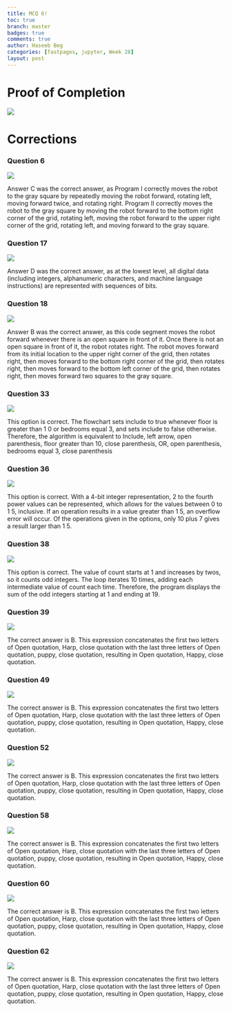 ```yaml
---
title: MCQ 6!
toc: true
branch: master
badges: true
comments: true
author: Haseeb Beg
categories: [fastpages, jupyter, Week 28] 
layout: post
---
```


# Proof of Completion

![]({{site.baseurl}}/images/poc.png)

# Corrections

### Question 6
![]({{site.baseurl}}/images/mcq6q6.png)

Answer C was the correct answer, as Program I correctly moves the robot to the gray square by repeatedly moving the robot forward, rotating left, moving forward twice, and rotating right. Program II correctly moves the robot to the gray square by moving the robot forward to the bottom right corner of the grid, rotating left, moving the robot forward to the upper right corner of the grid, rotating left, and moving forward to the gray square.

### Question 17
![]({{site.baseurl}}/images/mcq6q17.png)

Answer D was the correct answer, as at the lowest level, all digital data (including integers, alphanumeric characters, and machine language instructions) are represented with sequences of bits.

### Question 18
![]({{site.baseurl}}/images/mcq6q18.png)

Answer B was the correct answer, as this code segment moves the robot forward whenever there is an open square in front of it. Once there is not an open square in front of it, the robot rotates right. The robot moves forward from its initial location to the upper right corner of the grid, then rotates right, then moves forward to the bottom right corner of the grid, then rotates right, then moves forward to the bottom left corner of the grid, then rotates right, then moves forward two squares to the gray square.

### Question 33
![]({{site.baseurl}}/images/mcq6q33.png)

This option is correct. The flowchart sets include to true whenever floor is greater than 1 0 or bedrooms equal 3, and sets include to false otherwise. Therefore, the algorithm is equivalent to Include, left arrow, open parenthesis, floor greater than 10, close parenthesis, OR, open parenthesis, bedrooms equal 3, close parenthesis

### Question 36
![]({{site.baseurl}}/images/mcq6q36.png)

This option is correct. With a 4-bit integer representation, 2 to the fourth power values can be represented, which allows for the values between 0 to 1 5, inclusive. If an operation results in a value greater than 1 5, an overflow error will occur. Of the operations given in the options, only 10 plus 7 gives a result larger than 1 5.

### Question 38
![]({{site.baseurl}}/images/mcq6q38.png)

This option is correct. The value of count starts at 1 and increases by twos, so it counts odd integers. The loop iterates 10 times, adding each intermediate value of count each time. Therefore, the program displays the sum of the odd integers starting at 1 and ending at 19.

### Question 39
![]({{site.baseurl}}/images/mcq6q39.png)

The correct answer is B. This expression concatenates the first two letters of Open quotation, Harp, close quotation with the last three letters of Open quotation, puppy, close quotation, resulting in Open quotation, Happy, close quotation.


### Question 49
![]({{site.baseurl}}/images/mcq6q49.png)

The correct answer is B. This expression concatenates the first two letters of Open quotation, Harp, close quotation with the last three letters of Open quotation, puppy, close quotation, resulting in Open quotation, Happy, close quotation.


### Question 52
![]({{site.baseurl}}/images/mcq6q52.png)

The correct answer is B. This expression concatenates the first two letters of Open quotation, Harp, close quotation with the last three letters of Open quotation, puppy, close quotation, resulting in Open quotation, Happy, close quotation.


### Question 58
![]({{site.baseurl}}/images/mcq6q58.png)

The correct answer is B. This expression concatenates the first two letters of Open quotation, Harp, close quotation with the last three letters of Open quotation, puppy, close quotation, resulting in Open quotation, Happy, close quotation.


### Question 60
![]({{site.baseurl}}/images/mcq6q60.png)

The correct answer is B. This expression concatenates the first two letters of Open quotation, Harp, close quotation with the last three letters of Open quotation, puppy, close quotation, resulting in Open quotation, Happy, close quotation.


### Question 62
![]({{site.baseurl}}/images/mcq6q62.png)

The correct answer is B. This expression concatenates the first two letters of Open quotation, Harp, close quotation with the last three letters of Open quotation, puppy, close quotation, resulting in Open quotation, Happy, close quotation.

